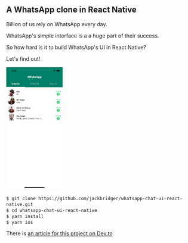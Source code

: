 ## A WhatsApp clone in React Native

Billion of us rely on WhatsApp every day.

WhatsApp's simple interface is a a huge part of their success.

So how hard is it to build WhatsApp's UI in React Native?

Let's find out!

<img src="./assets/images/preview.png" width=30%>

```
$ git clone https://github.com/jackbridger/whatsapp-chat-ui-react-native.git
$ cd whatsapp-chat-ui-react-native
$ yarn install
$ yarn ios
```

There is [an article for this project on Dev.to](https://dev.to/jacksbridger/whatsapp-ui-in-react-native-part-1-4nbm)

